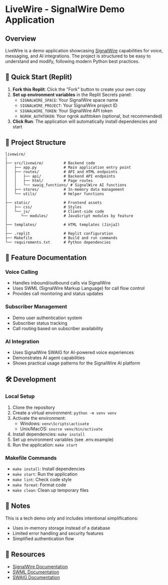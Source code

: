 # LiveWire - SignalWire Demo Application

## Overview

LiveWire is a demo application showcasing [SignalWire](https://signalwire.com/) capabilities for voice, messaging, and AI integrations. The project is structured to be easy to understand and modify, following modern Python best practices.


## 🚀 Quick Start (Replit)

1. **Fork this Replit**: Click the "Fork" button to create your own copy
2. **Set up environment variables** in the Replit Secrets panel:
   - `SIGNALWIRE_SPACE`: Your SignalWire space name
   - `SIGNALWIRE_PROJECT`: Your SignalWire project ID
   - `SIGNALWIRE_TOKEN`: Your SignalWire API token
   - `NGROK_AUTHTOKEN`: Your ngrok authtoken (optional, but recommended)
3. **Click Run**: The application will automatically install dependencies and start

## 🧩 Project Structure

```
livewire/
│
├── src/livewire/         # Backend code
│   ├── app.py            # Main application entry point
│   ├── routes/           # API and HTML endpoints
│   │   ├── api/          # Backend API endpoints
│   │   ├── html/         # Page routes
│   │   └── swaig_functions/ # SignalWire AI functions
│   ├── stores/           # In-memory data management
│   └── utils/            # Helper functions
│
├── static/               # Frontend assets
│   ├── css/              # Styles
│   └── js/               # Client-side code
│      └── modules/       # JavaScript modules by feature
│
├── templates/            # HTML templates (Jinja2)
│
├── .replit               # Replit configuration
├── Makefile              # Build and run commands
└── requirements.txt      # Python dependencies
```

## 📖 Feature Documentation

### Voice Calling
- Handles inbound/outbound calls via SignalWire
- Uses SWML (SignalWire Markup Language) for call flow control
- Provides call monitoring and status updates

### Subscriber Management
- Demo user authentication system
- Subscriber status tracking
- Call routing based on subscriber availability

### AI Integration
- Uses SignalWire SWAIG for AI-powered voice experiences
- Demonstrates AI agent capabilities
- Shows practical usage patterns for the SignalWire AI platform

## 🛠 Development

### Local Setup
1. Clone the repository
2. Create a virtual environment: `python -m venv venv`
3. Activate the environment: 
   - Windows: `venv\Scripts\activate`
   - Unix/MacOS: `source venv/bin/activate`
4. Install dependencies: `make install`
5. Set up environment variables (see .env.example)
6. Run the application: `make start`

### Makefile Commands
- `make install`: Install dependencies
- `make start`: Run the application
- `make lint`: Check code style
- `make format`: Format code
- `make clean`: Clean up temporary files

## 📝 Notes

This is a tech demo only and includes intentional simplifications:
- Uses in-memory storage instead of a database
- Limited error handling and security features
- Simplified authentication flow

## 🔗 Resources

- [SignalWire Documentation](https://developer.signalwire.com/)
- [SWML Documentation](https://developer.signalwire.com/swml)
- [SWAIG Documentation](https://developer.signalwire.com/swml/methods/ai/swaig) 
